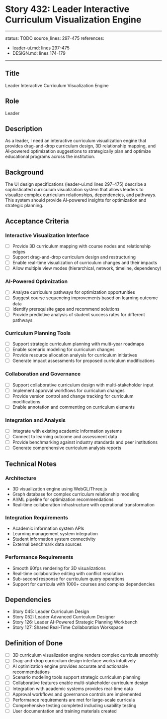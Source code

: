 # Story 432: Leader Interactive Curriculum Visualization Engine

---
status: TODO
source_lines: 297-475
references:
  - leader-ui.md: lines 297-475
  - DESIGN.md: lines 174-179
---

## Title
Leader Interactive Curriculum Visualization Engine

## Role
Leader

## Description
As a leader, I need an interactive curriculum visualization engine that provides drag-and-drop curriculum design, 3D relationship mapping, and AI-powered optimization suggestions to strategically plan and optimize educational programs across the institution.

## Background
The UI design specifications (leader-ui.md lines 297-475) describe a sophisticated curriculum visualization system that allows leaders to visualize complex curriculum relationships, dependencies, and pathways. This system should provide AI-powered insights for optimization and strategic planning.

## Acceptance Criteria

### Interactive Visualization Interface
- [ ] Provide 3D curriculum mapping with course nodes and relationship edges
- [ ] Support drag-and-drop curriculum design and restructuring
- [ ] Enable real-time visualization of curriculum changes and their impacts
- [ ] Allow multiple view modes (hierarchical, network, timeline, dependency)

### AI-Powered Optimization
- [ ] Analyze curriculum pathways for optimization opportunities
- [ ] Suggest course sequencing improvements based on learning outcome data
- [ ] Identify prerequisite gaps and recommend solutions
- [ ] Provide predictive analysis of student success rates for different pathways

### Curriculum Planning Tools
- [ ] Support strategic curriculum planning with multi-year roadmaps
- [ ] Enable scenario modeling for curriculum changes
- [ ] Provide resource allocation analysis for curriculum initiatives
- [ ] Generate impact assessments for proposed curriculum modifications

### Collaboration and Governance
- [ ] Support collaborative curriculum design with multi-stakeholder input
- [ ] Implement approval workflows for curriculum changes
- [ ] Provide version control and change tracking for curriculum modifications
- [ ] Enable annotation and commenting on curriculum elements

### Integration and Analysis
- [ ] Integrate with existing academic information systems
- [ ] Connect to learning outcome and assessment data
- [ ] Provide benchmarking against industry standards and peer institutions
- [ ] Generate comprehensive curriculum analysis reports

## Technical Notes

### Architecture
- 3D visualization engine using WebGL/Three.js
- Graph database for complex curriculum relationship modeling
- AI/ML pipeline for optimization recommendations
- Real-time collaboration infrastructure with operational transformation

### Integration Requirements
- Academic information system APIs
- Learning management system integration
- Student information system connectivity
- External benchmark data sources

### Performance Requirements
- Smooth 60fps rendering for 3D visualizations
- Real-time collaborative editing with conflict resolution
- Sub-second response for curriculum query operations
- Support for curricula with 1000+ courses and complex dependencies

## Dependencies
- Story 045: Leader Curriculum Design
- Story 052: Leader Advanced Curriculum Designer
- Story 126: Leader AI-Powered Strategic Planning Workbench
- Story 127: Shared Real-Time Collaboration Workspace

## Definition of Done
- [ ] 3D curriculum visualization engine renders complex curricula smoothly
- [ ] Drag-and-drop curriculum design interface works intuitively
- [ ] AI optimization engine provides accurate and actionable recommendations
- [ ] Scenario modeling tools support strategic curriculum planning
- [ ] Collaborative features enable multi-stakeholder curriculum design
- [ ] Integration with academic systems provides real-time data
- [ ] Approval workflows and governance controls are implemented
- [ ] Performance requirements are met for large-scale curricula
- [ ] Comprehensive testing completed including usability testing
- [ ] User documentation and training materials created